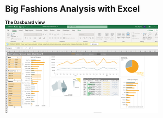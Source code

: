 # Big Fashions Analysis with Excel
**The Dasboard view**
![1](https://github.com/jacknayem/Data-Analysis-Excel-Spreadsheet/blob/main/Big%20Fashions%20Group%20Analysis/Screenshot%202021-09-27%20235948.png)
